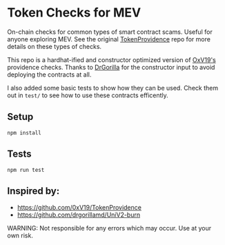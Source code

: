 # Token Checks for MEV

On-chain checks for common types of smart contract scams. Useful for anyone exploring MEV. See the original [TokenProvidence](https://github.com/0xV19/TokenProvidence) repo for more details on these types of checks. 

This repo is a hardhat-ified and constructor optimized version of [OxV19's](https://twitter.com/0xV19) providence checks. Thanks to [DrGorilla](https://twitter.com/DrGorilla_md) for the constructor input to avoid deploying the contracts at all.

I also added some basic tests to show how they can be used. Check them out in `test/` to see how to use these contracts efficently.

## Setup
`npm install`

## Tests
`npm run test`

## Inspired by:
 - https://github.com/0xV19/TokenProvidence 
 - https://github.com/drgorillamd/UniV2-burn 


WARNING: Not responsible for any errors which may occur. Use at your own risk.

